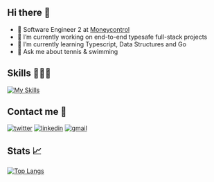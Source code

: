 ## Hi there 👋
- 💼 Software Engineer 2 at [Moneycontrol](https://moneycontrol.com/)
- 🔭 I’m currently working on end-to-end typesafe full-stack projects
- 🌱 I’m currently learning Typescript, Data Structures and Go
- 💬 Ask me about tennis & swimming

## Skills 👷🏼‍♂️
[![My Skills](https://skillicons.dev/icons?i=react,nodejs,ts,js,go,bun,deno,html,css,astro,remix,postgres,mongodb,redis,aws,gcp&perline=8)]()

## Contact me 🔗
[![twitter](https://skillicons.dev/icons?i=twitter)](https://twitter.com/tiwariaditya15)
[![linkedin](https://skillicons.dev/icons?i=linkedin)](https://www.linkedin.com/in/aditya-tiwari-9272b91a7)
[![gmail](https://skillicons.dev/icons?i=gmail)](mailto:tiwariaditya1579@gmail.com)

## Stats 📈
[![Top Langs](https://github-readme-stats.vercel.app/api/top-langs/?username=tiwariaditya15&layout=compact)](https://github.com/tiwariaditya15)
